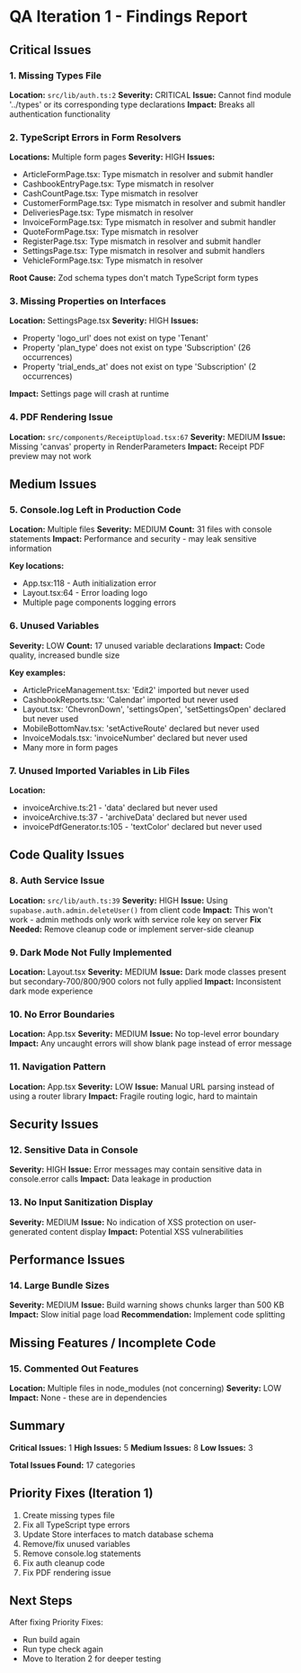 # QA Iteration 1 - Findings Report

## Critical Issues

### 1. Missing Types File
**Location:** `src/lib/auth.ts:2`
**Severity:** CRITICAL
**Issue:** Cannot find module '../types' or its corresponding type declarations
**Impact:** Breaks all authentication functionality

### 2. TypeScript Errors in Form Resolvers
**Locations:** Multiple form pages
**Severity:** HIGH
**Issues:**
- ArticleFormPage.tsx: Type mismatch in resolver and submit handler
- CashbookEntryPage.tsx: Type mismatch in resolver
- CashCountPage.tsx: Type mismatch in resolver
- CustomerFormPage.tsx: Type mismatch in resolver and submit handler
- DeliveriesPage.tsx: Type mismatch in resolver
- InvoiceFormPage.tsx: Type mismatch in resolver and submit handler
- QuoteFormPage.tsx: Type mismatch in resolver
- RegisterPage.tsx: Type mismatch in resolver and submit handler
- SettingsPage.tsx: Type mismatch in resolver and submit handlers
- VehicleFormPage.tsx: Type mismatch in resolver

**Root Cause:** Zod schema types don't match TypeScript form types

### 3. Missing Properties on Interfaces
**Location:** SettingsPage.tsx
**Severity:** HIGH
**Issues:**
- Property 'logo_url' does not exist on type 'Tenant'
- Property 'plan_type' does not exist on type 'Subscription' (26 occurrences)
- Property 'trial_ends_at' does not exist on type 'Subscription' (2 occurrences)

**Impact:** Settings page will crash at runtime

### 4. PDF Rendering Issue
**Location:** `src/components/ReceiptUpload.tsx:67`
**Severity:** MEDIUM
**Issue:** Missing 'canvas' property in RenderParameters
**Impact:** Receipt PDF preview may not work

## Medium Issues

### 5. Console.log Left in Production Code
**Location:** Multiple files
**Severity:** MEDIUM
**Count:** 31 files with console statements
**Impact:** Performance and security - may leak sensitive information

**Key locations:**
- App.tsx:118 - Auth initialization error
- Layout.tsx:64 - Error loading logo
- Multiple page components logging errors

### 6. Unused Variables
**Severity:** LOW
**Count:** 17 unused variable declarations
**Impact:** Code quality, increased bundle size

**Key examples:**
- ArticlePriceManagement.tsx: 'Edit2' imported but never used
- CashbookReports.tsx: 'Calendar' imported but never used
- Layout.tsx: 'ChevronDown', 'settingsOpen', 'setSettingsOpen' declared but never used
- MobileBottomNav.tsx: 'setActiveRoute' declared but never used
- InvoiceModals.tsx: 'invoiceNumber' declared but never used
- Many more in form pages

### 7. Unused Imported Variables in Lib Files
**Location:**
- invoiceArchive.ts:21 - 'data' declared but never used
- invoiceArchive.ts:37 - 'archiveData' declared but never used
- invoicePdfGenerator.ts:105 - 'textColor' declared but never used

## Code Quality Issues

### 8. Auth Service Issue
**Location:** `src/lib/auth.ts:39`
**Severity:** HIGH
**Issue:** Using `supabase.auth.admin.deleteUser()` from client code
**Impact:** This won't work - admin methods only work with service role key on server
**Fix Needed:** Remove cleanup code or implement server-side cleanup

### 9. Dark Mode Not Fully Implemented
**Location:** Layout.tsx
**Severity:** MEDIUM
**Issue:** Dark mode classes present but secondary-700/800/900 colors not fully applied
**Impact:** Inconsistent dark mode experience

### 10. No Error Boundaries
**Location:** App.tsx
**Severity:** MEDIUM
**Issue:** No top-level error boundary
**Impact:** Any uncaught errors will show blank page instead of error message

### 11. Navigation Pattern
**Location:** App.tsx
**Severity:** LOW
**Issue:** Manual URL parsing instead of using a router library
**Impact:** Fragile routing logic, hard to maintain

## Security Issues

### 12. Sensitive Data in Console
**Severity:** HIGH
**Issue:** Error messages may contain sensitive data in console.error calls
**Impact:** Data leakage in production

### 13. No Input Sanitization Display
**Severity:** MEDIUM
**Issue:** No indication of XSS protection on user-generated content display
**Impact:** Potential XSS vulnerabilities

## Performance Issues

### 14. Large Bundle Sizes
**Severity:** MEDIUM
**Issue:** Build warning shows chunks larger than 500 KB
**Impact:** Slow initial page load
**Recommendation:** Implement code splitting

## Missing Features / Incomplete Code

### 15. Commented Out Features
**Location:** Multiple files in node_modules (not concerning)
**Severity:** LOW
**Impact:** None - these are in dependencies

## Summary

**Critical Issues:** 1
**High Issues:** 5
**Medium Issues:** 8
**Low Issues:** 3

**Total Issues Found:** 17 categories

## Priority Fixes (Iteration 1)

1. Create missing types file
2. Fix all TypeScript type errors
3. Update Store interfaces to match database schema
4. Remove/fix unused variables
5. Remove console.log statements
6. Fix auth cleanup code
7. Fix PDF rendering issue

## Next Steps

After fixing Priority Fixes:
- Run build again
- Run type check again
- Move to Iteration 2 for deeper testing
